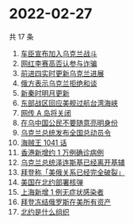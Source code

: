 # 2022-02-27

共 17 条

<!-- BEGIN -->
<!-- 最后更新时间 Sun Feb 27 2022 05:06:45 GMT+0800 (China Standard Time) -->

1. [车臣宣布加入乌克兰战斗](https://www.zhihu.com/search?q=车臣)
1. [网红李赛高否认参与诈骗](https://www.zhihu.com/search?q=李赛高)
1. [前进四实时更新乌克兰进展](https://www.zhihu.com/search?q=前进四)
1. [俄方表示乌克兰拒绝和谈](https://www.zhihu.com/search?q=俄罗斯乌克兰)
1. [新秦时明月更新](https://www.zhihu.com/search?q=新秦时明月)
1. [东部战区回应美舰过航台湾海峡](https://www.zhihu.com/search?q=台湾海峡)
1. [网传 A 岛将关闭](https://www.zhihu.com/search?q=a岛)
1. [在乌中国公民不要随意亮明身份](https://www.zhihu.com/search?q=乌克兰华人)
1. [乌克兰总统发布全国总动员令](https://www.zhihu.com/search?q=乌克兰全国总动员令)
1. [海贼王 1041 话](https://www.zhihu.com/search?q=海贼王)
1. [香港新增约 1 万例确诊病例](https://www.zhihu.com/search?q=香港疫情)
1. [乌克兰总统泽连斯基已经离开基辅](https://www.zhihu.com/search?q=乌克兰总统)
1. [拜登称「美俄关系已经完全破裂」](https://www.zhihu.com/search?q=美俄)
1. [美国在北约部署核弹](https://www.zhihu.com/search?q=美国部署核弹)
1. [上海新增 1 例无症状感染者](https://www.zhihu.com/search?q=上海疫情)
1. [拜登冻结俄罗斯在美所有资产](https://www.zhihu.com/search?q=美国俄罗斯)
1. [北约是什么组织](https://www.zhihu.com/search?q=北约是什么组织)

<!-- END -->
